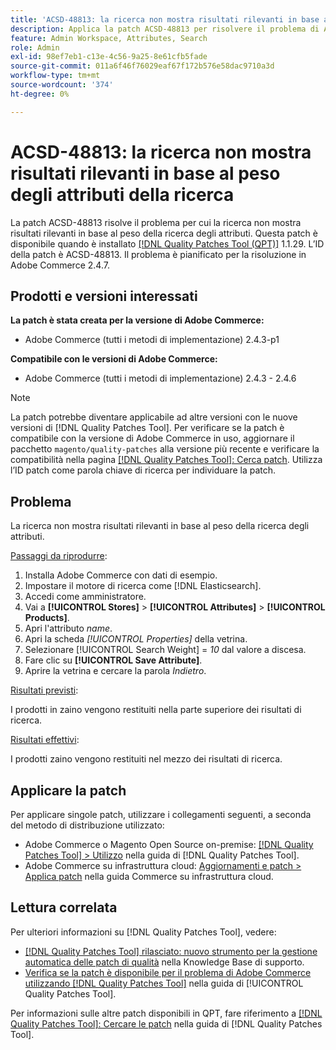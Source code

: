 ```yaml
---
title: 'ACSD-48813: la ricerca non mostra risultati rilevanti in base al peso degli attributi della ricerca'
description: Applica la patch ACSD-48813 per risolvere il problema di Adobe Commerce, in cui la ricerca non mostra risultati rilevanti in base al peso della ricerca degli attributi.
feature: Admin Workspace, Attributes, Search
role: Admin
exl-id: 98ef7eb1-c13e-4c56-9a25-8e61cfb5fade
source-git-commit: 011a6f46f76029eaf67f172b576e58dac9710a3d
workflow-type: tm+mt
source-wordcount: '374'
ht-degree: 0%

---
```


# ACSD-48813: la ricerca non mostra risultati rilevanti in base al peso degli attributi della ricerca

La patch ACSD-48813 risolve il problema per cui la ricerca non mostra risultati rilevanti in base al peso della ricerca degli attributi. Questa patch è disponibile quando è installato [[!DNL Quality Patches Tool (QPT)]](https://experienceleague.adobe.com/it/docs/commerce-operations/tools/quality-patches-tool/quality-patches-tool-to-self-serve-quality-patches) 1.1.29. L’ID della patch è ACSD-48813. Il problema è pianificato per la risoluzione in Adobe Commerce 2.4.7.

## Prodotti e versioni interessati

**La patch è stata creata per la versione di Adobe Commerce:**

* Adobe Commerce (tutti i metodi di implementazione) 2.4.3-p1

**Compatibile con le versioni di Adobe Commerce:**

* Adobe Commerce (tutti i metodi di implementazione) 2.4.3 - 2.4.6

>[!NOTE]
>
>La patch potrebbe diventare applicabile ad altre versioni con le nuove versioni di [!DNL Quality Patches Tool]. Per verificare se la patch è compatibile con la versione di Adobe Commerce in uso, aggiornare il pacchetto `magento/quality-patches` alla versione più recente e verificare la compatibilità nella pagina [[!DNL Quality Patches Tool]: Cerca patch](https://experienceleague.adobe.com/tools/commerce-quality-patches/index.html?lang=it). Utilizza l’ID patch come parola chiave di ricerca per individuare la patch.

## Problema

La ricerca non mostra risultati rilevanti in base al peso della ricerca degli attributi.

<u>Passaggi da riprodurre</u>:

1. Installa Adobe Commerce con dati di esempio.
1. Impostare il motore di ricerca come [!DNL Elasticsearch].
1. Accedi come amministratore.
1. Vai a **[!UICONTROL Stores]** > **[!UICONTROL Attributes]** > **[!UICONTROL Products]**.
1. Apri l&#39;attributo *name*.
1. Apri la scheda *[!UICONTROL Properties]* della vetrina.
1. Selezionare [!UICONTROL Search Weight] = *10* dal valore a discesa.
1. Fare clic su **[!UICONTROL Save Attribute]**.
1. Aprire la vetrina e cercare la parola *Indietro*.

<u>Risultati previsti</u>:

I prodotti in zaino vengono restituiti nella parte superiore dei risultati di ricerca.

<u>Risultati effettivi</u>:

I prodotti zaino vengono restituiti nel mezzo dei risultati di ricerca.

## Applicare la patch

Per applicare singole patch, utilizzare i collegamenti seguenti, a seconda del metodo di distribuzione utilizzato:

* Adobe Commerce o Magento Open Source on-premise: [[!DNL Quality Patches Tool] > Utilizzo](/help/tools/quality-patches-tool/usage.md) nella guida di [!DNL Quality Patches Tool].
* Adobe Commerce su infrastruttura cloud: [Aggiornamenti e patch > Applica patch](https://experienceleague.adobe.com/docs/commerce-cloud-service/user-guide/develop/upgrade/apply-patches.html?lang=it) nella guida Commerce su infrastruttura cloud.

## Lettura correlata

Per ulteriori informazioni su [!DNL Quality Patches Tool], vedere:

* [[!DNL Quality Patches Tool] rilasciato: nuovo strumento per la gestione automatica delle patch di qualità](https://experienceleague.adobe.com/it/docs/commerce-operations/tools/quality-patches-tool/quality-patches-tool-to-self-serve-quality-patches) nella Knowledge Base di supporto.
* [Verifica se la patch è disponibile per il problema di Adobe Commerce utilizzando  [!DNL Quality Patches Tool]](/help/tools/quality-patches-tool/patches-available-in-qpt/check-patch-for-magento-issue-with-magento-quality-patches.md) nella guida di [!UICONTROL Quality Patches Tool].


Per informazioni sulle altre patch disponibili in QPT, fare riferimento a [[!DNL Quality Patches Tool]: Cercare le patch](https://experienceleague.adobe.com/tools/commerce-quality-patches/index.html?lang=it) nella guida di [!DNL Quality Patches Tool].
